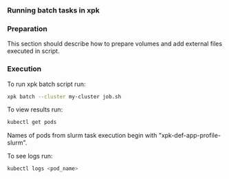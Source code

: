 ### Running batch tasks in xpk

### Preparation

This section should describe how to prepare volumes and add external files executed in script.

### Execution

To run xpk batch script run:
```bash
xpk batch --cluster my-cluster job.sh
```

To view results run:
```bash
kubectl get pods
```
Names of pods from slurm task execution begin with "xpk-def-app-profile-slurm".

To see logs run:
```bash
kubectl logs <pod_name>
```

